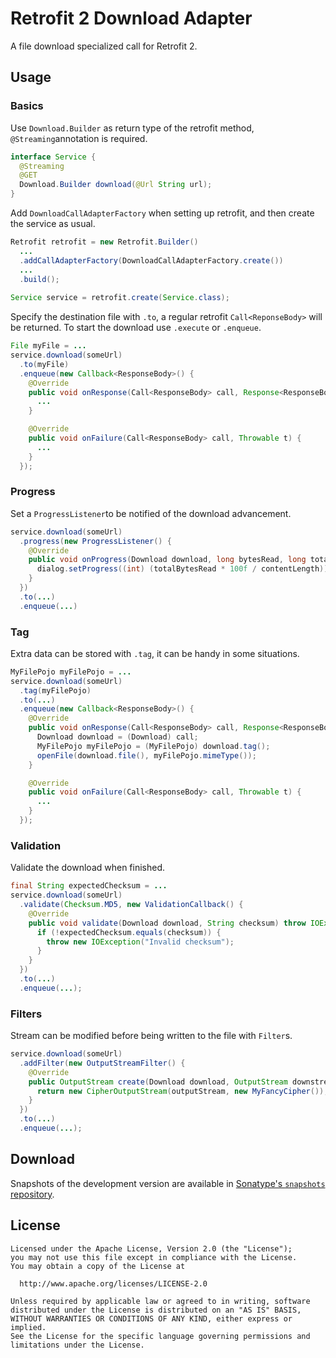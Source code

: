 Retrofit 2 Download Adapter
===========================

A file download specialized call for Retrofit 2.

Usage
-----

### Basics ###

Use `Download.Builder` as return type of the retrofit method, `@Streaming`annotation is required.

```java
interface Service {
  @Streaming
  @GET
  Download.Builder download(@Url String url);
}
```

Add `DownloadCallAdapterFactory` when setting up retrofit, and then create the service as usual.

```java
Retrofit retrofit = new Retrofit.Builder()
  ...
  .addCallAdapterFactory(DownloadCallAdapterFactory.create())
  ...
  .build();
  
Service service = retrofit.create(Service.class);
```

Specify the destination file with `.to`, a regular retrofit `Call<ReponseBody>` will be returned.
To start the download use `.execute` or `.enqueue`.

```java
File myFile = ...
service.download(someUrl)
  .to(myFile)
  .enqueue(new Callback<ResponseBody>() {
    @Override
    public void onResponse(Call<ResponseBody> call, Response<ResponseBody> response) {
      ...
    }

    @Override
    public void onFailure(Call<ResponseBody> call, Throwable t) {
      ...
    }
  });
```

### Progress ###

Set a `ProgressListener`to be notified of the download advancement.

```java
service.download(someUrl)
  .progress(new ProgressListener() {
    @Override
    public void onProgress(Download download, long bytesRead, long totalBytesRead, long contentLength) {
      dialog.setProgress((int) (totalBytesRead * 100f / contentLength));
    }
  })
  .to(...)
  .enqueue(...)
```

### Tag ###

Extra data can be stored with `.tag`, it can be handy in some situations.

```java
MyFilePojo myFilePojo = ...
service.download(someUrl)
  .tag(myFilePojo)
  .to(...)
  .enqueue(new Callback<ResponseBody>() {
    @Override
    public void onResponse(Call<ResponseBody> call, Response<ResponseBody> response) {
      Download download = (Download) call;
      MyFilePojo myFilePojo = (MyFilePojo) download.tag();
      openFile(download.file(), myFilePojo.mimeType());
    }

    @Override
    public void onFailure(Call<ResponseBody> call, Throwable t) {
      ...
    }
  });
```

### Validation ###

Validate the download when finished.

```java
final String expectedChecksum = ...
service.download(someUrl)
  .validate(Checksum.MD5, new ValidationCallback() {
    @Override
    public void validate(Download download, String checksum) throw IOException {
      if (!expectedChecksum.equals(checksum)) {
        throw new IOException("Invalid checksum");
      }
    }
  })
  .to(...)
  .enqueue(...);
```

### Filters ###

Stream can be modified before being written to the file with `Filter`s.

```java
service.download(someUrl)
  .addFilter(new OutputStreamFilter() {
    @Override
    public OutputStream create(Download download, OutputStream downstream) throws IOException {
      return new CipherOutputStream(outputStream, new MyFancyCipher());
    }
  })
  .to(...)
  .enqueue(...);
```

Download
--------

Snapshots of the development version are available in [Sonatype's `snapshots` repository][snap].

License
-------

    Licensed under the Apache License, Version 2.0 (the "License");
    you may not use this file except in compliance with the License.
    You may obtain a copy of the License at

      http://www.apache.org/licenses/LICENSE-2.0

    Unless required by applicable law or agreed to in writing, software
    distributed under the License is distributed on an "AS IS" BASIS,
    WITHOUT WARRANTIES OR CONDITIONS OF ANY KIND, either express or implied.
    See the License for the specific language governing permissions and
    limitations under the License.

[snap]: https://oss.sonatype.org/content/repositories/snapshots/
